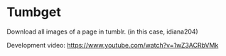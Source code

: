 # Tumbget

Download all images of a page in tumblr. (in this case, idiana204) 

Development video: https://www.youtube.com/watch?v=1wZ3ACRbVMk